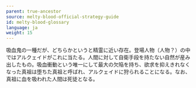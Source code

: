 ```yaml
---
parent: true-ancestor
source: melty-blood-official-strategy-guide
id: melty-blood-glossary
language: ja
weight: 15
---
```


吸血鬼の一種だが、どちらかというと精霊に近い存在。登場人物（人物？）の中ではアルクェイドがこれに当たる。人間に対して自衛手段を持たない自然が産み出したもの。吸血衝動という唯一にして最大の欠陥を持ち、欲求を抑えきれなくなった真祖は堕ちた真祖と呼ばれ、アルクェイドに狩られることになる。なお、真祖に血を吸われた人間は死徒となる。
